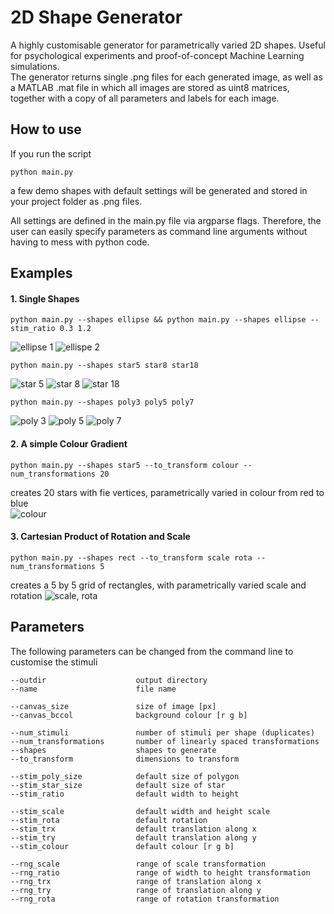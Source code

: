 # 2D Shape Generator

A highly customisable generator for parametrically varied 2D shapes. Useful for psychological experiments and proof-of-concept Machine Learning simulations.  
The generator returns single .png files for each generated image, as well as a MATLAB .mat file in which all images are stored as uint8 matrices, together with a copy of all parameters and labels for each image.   

## How to use
If you run the script  

    python main.py  

a few demo shapes with default settings will be generated and stored in your project folder as .png files. 

All settings are defined in the main.py file via argparse flags. Therefore, the user can easily specify parameters as command line arguments without having to mess with python code.  


## Examples

#### 1. Single Shapes

    python main.py --shapes ellipse && python main.py --shapes ellipse --stim_ratio 0.3 1.2
![ellipse 1](examples/ellipse2.png)
![ellispe 2](examples/ellipse1.png)

    python main.py --shapes star5 star8 star18
![star 5](examples/star5.png)
![star 8](examples/star8.png)
![star 18](examples/star18.png)

    python main.py --shapes poly3 poly5 poly7
![poly 3](examples/poly3.png)
![poly 5](examples/poly5.png)
![poly 7](examples/poly7.png)

#### 2. A simple Colour Gradient
    
    python main.py --shapes star5 --to_transform colour --num_transformations 20
creates 20 stars with fie vertices, parametrically varied in colour from red to blue  
![colour](examples/colour20.png)

#### 3. Cartesian Product of Rotation and Scale
    python main.py --shapes rect --to_transform scale rota --num_transformations 5
creates a 5 by 5 grid of rectangles, with parametrically varied scale and rotation
![scale, rota](examples/scale_rota.png)

## Parameters
The following parameters can be changed from the command line to customise the stimuli

    --outdir                    output directory
    --name                      file name

    --canvas_size               size of image [px]
    --canvas_bccol              background colour [r g b]    

    --num_stimuli               number of stimuli per shape (duplicates)
    --num_transformations       number of linearly spaced transformations
    --shapes                    shapes to generate
    --to_transform              dimensions to transform

    --stim_poly_size            default size of polygon
    --stim_star_size            default size of star
    --stim_ratio                default width to height
    
    --stim_scale                default width and height scale 
    --stim_rota                 default rotation
    --stim_trx                  default translation along x 
    --stim_try                  default translation along y 
    --stim_colour               default colour [r g b]

    --rng_scale                 range of scale transformation
    --rng_ratio                 range of width to height transformation
    --rng_trx                   range of translation along x
    --rng_try                   range of translation along y
    --rng_rota                  range of rotation transformation
